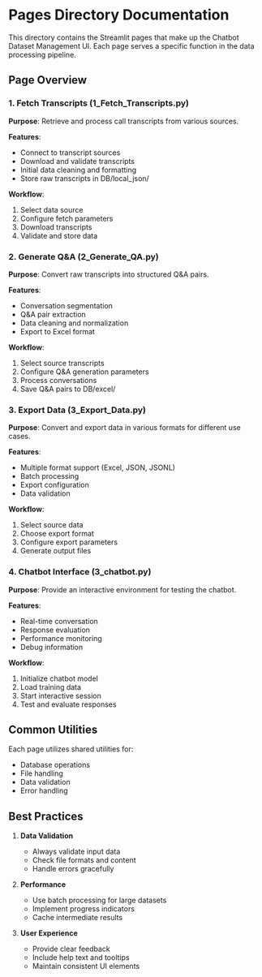 # Pages Directory Documentation

This directory contains the Streamlit pages that make up the Chatbot Dataset Management UI. Each page serves a specific function in the data processing pipeline.

## Page Overview

### 1. Fetch Transcripts (1_Fetch_Transcripts.py)

**Purpose**: Retrieve and process call transcripts from various sources.

**Features**:
- Connect to transcript sources
- Download and validate transcripts
- Initial data cleaning and formatting
- Store raw transcripts in DB/local_json/

**Workflow**:
1. Select data source
2. Configure fetch parameters
3. Download transcripts
4. Validate and store data

### 2. Generate Q&A (2_Generate_QA.py)

**Purpose**: Convert raw transcripts into structured Q&A pairs.

**Features**:
- Conversation segmentation
- Q&A pair extraction
- Data cleaning and normalization
- Export to Excel format

**Workflow**:
1. Select source transcripts
2. Configure Q&A generation parameters
3. Process conversations
4. Save Q&A pairs to DB/excel/

### 3. Export Data (3_Export_Data.py)

**Purpose**: Convert and export data in various formats for different use cases.

**Features**:
- Multiple format support (Excel, JSON, JSONL)
- Batch processing
- Export configuration
- Data validation

**Workflow**:
1. Select source data
2. Choose export format
3. Configure export parameters
4. Generate output files

### 4. Chatbot Interface (3_chatbot.py)

**Purpose**: Provide an interactive environment for testing the chatbot.

**Features**:
- Real-time conversation
- Response evaluation
- Performance monitoring
- Debug information

**Workflow**:
1. Initialize chatbot model
2. Load training data
3. Start interactive session
4. Test and evaluate responses

## Common Utilities

Each page utilizes shared utilities for:
- Database operations
- File handling
- Data validation
- Error handling

## Best Practices

1. **Data Validation**
   - Always validate input data
   - Check file formats and content
   - Handle errors gracefully

2. **Performance**
   - Use batch processing for large datasets
   - Implement progress indicators
   - Cache intermediate results

3. **User Experience**
   - Provide clear feedback
   - Include help text and tooltips
   - Maintain consistent UI elements